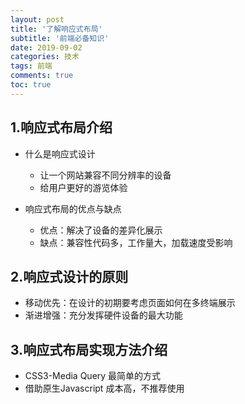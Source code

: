 ```yaml
---
layout: post
title: '了解响应式布局'
subtitle: '前端必备知识'
date: 2019-09-02
categories: 技术
tags: 前端
comments: true
toc: true
---
```




## 1.响应式布局介绍

* 什么是响应式设计
  * 让一个网站兼容不同分辨率的设备
  * 给用户更好的游览体验


* 响应式布局的优点与缺点
  * 优点：解决了设备的差异化展示
  * 缺点：兼容性代码多，工作量大，加载速度受影响



## 2.响应式设计的原则

+ 移动优先：在设计的初期要考虑页面如何在多终端展示
+ 渐进增强：充分发挥硬件设备的最大功能



## 3.响应式布局实现方法介绍

* CSS3-Media Query	最简单的方式
* 借助原生Javascript       成本高，不推荐使用


